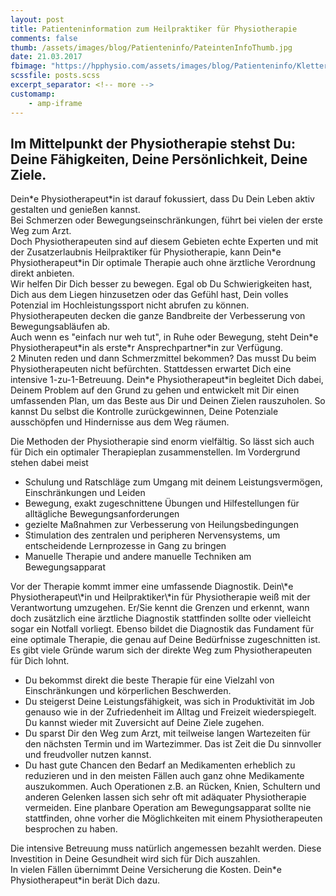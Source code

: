 ```yaml
---
layout: post
title: Patienteninformation zum Heilpraktiker für Physiotherapie
comments: false
thumb: /assets/images/blog/Patienteninfo/PateintenInfoThumb.jpg
date: 21.03.2017
fbimage: "https://hpphysio.com/assets/images/blog/Patienteninfo/KlettererBig1200x600.jpg"
scssfile: posts.scss
excerpt_separator: <!-- more -->
customamp:
    - amp-iframe
---
```

<amp-img  src="/assets/images/blog/Patienteninfo/Kletterer1200x400.jpg" width="1200" height="400" layout="responsive"></amp-img>

## Im Mittelpunkt der Physiotherapie stehst Du: Deine Fähigkeiten, Deine Persönlichkeit, Deine Ziele.  
Dein\*e Physiotherapeut\*in ist darauf fokussiert, dass Du Dein Leben aktiv gestalten und genießen kannst.  
Bei Schmerzen oder Bewegungseinschränkungen, führt bei vielen der erste Weg zum Arzt.  
Doch Physiotherapeuten sind auf diesem Gebieten echte Experten und mit der Zusatzerlaubnis Heilpraktiker für Physiotherapie<!-- more -->, kann Dein\*e Physiotherapeut\*in Dir optimale Therapie auch ohne ärztliche Verordnung direkt anbieten.  
Wir helfen Dir Dich besser zu bewegen. Egal ob Du Schwierigkeiten hast, Dich aus dem Liegen hinzusetzen oder das Gefühl hast, Dein volles Potenzial im Hochleistungssport nicht abrufen zu können. Physiotherapeuten decken die ganze Bandbreite der Verbesserung von Bewegungsabläufen ab.  
Auch wenn es "einfach nur weh tut", in Ruhe oder Bewegung, steht Dein\*e Physiotherapeut\*in als erste\*r Ansprechpartner\*in zur Verfügung.  
2 Minuten reden und dann Schmerzmittel bekommen? Das musst Du beim Physiotherapeuten nicht befürchten. Stattdessen erwartet Dich eine intensive 1-zu-1-Betreuung. Dein\*e Physiotherapeut\*in begleitet Dich dabei, Deinem Problem auf den Grund zu gehen und entwickelt mit Dir einen umfassenden Plan, um das Beste aus Dir und Deinen Zielen rauszuholen.  So kannst Du selbst die Kontrolle zurückgewinnen, Deine Potenziale ausschöpfen und Hindernisse aus dem Weg räumen. 
<div class="halfwidth left"><amp-img  src="/assets/images/blog/Patienteninfo/Laufband1200x900edited.jpg" width="1200" height="900" layout="responsive"></amp-img></div>
<div class="halfwidth right"><amp-img  src="/assets/images/blog/Patienteninfo/Seilzug1200x900edited.jpg" width="1200" height="900" layout="responsive"></amp-img> </div><div class="clearfix"/>  
Die Methoden der Physiotherapie sind enorm vielfältig. So lässt sich auch für Dich ein optimaler Therapieplan zusammenstellen.  
Im Vordergrund stehen dabei meist

  - Schulung und Ratschläge zum Umgang mit deinem Leistungsvermögen, Einschränkungen und Leiden
  - Bewegung, exakt zugeschnittene Übungen und Hilfestellungen für alltägliche Bewegungsanforderungen
  - gezielte Maßnahmen zur Verbesserung von Heilungsbedingungen
  - Stimulation des zentralen und peripheren Nervensystems, um entscheidende Lernprozesse in Gang zu bringen
  - Manuelle Therapie und andere manuelle Techniken am Bewegungsapparat  
<div class="verticalImgCont">
<amp-img  src="/assets/images/blog/Patienteninfo/aufMatte900x1200edited.jpg" width="900" height="1200" layout="responsive"></amp-img>  </div> 
Vor der Therapie kommt immer eine umfassende Diagnostik. Dein\*e Physiotherapeut\*in und Heilpraktiker\*in für Physiotherapie weiß mit der Verantwortung umzugehen. Er/Sie kennt die Grenzen und erkennt, wann doch zusätzlich eine ärztliche Diagnostik stattfinden sollte oder vielleicht sogar ein Notfall vorliegt.  
Ebenso bildet die Diagnostik das Fundament für eine optimale Therapie, die genau auf Deine Bedürfnisse zugeschnitten ist.  

<div class="clearfix"/>Es gibt viele Gründe warum sich der direkte Weg zum Physiotherapeuten für Dich lohnt.  

  - Du bekommst direkt die beste Therapie für eine Vielzahl von Einschränkungen und körperlichen Beschwerden.
  - Du steigerst Deine Leistungsfähigkeit, was sich in Produktivität im Job genauso wie in der Zufriedenheit im Alltag und Freizeit wiederspiegelt. Du kannst wieder mit Zuversicht auf Deine Ziele zugehen.  
  - Du sparst Dir den Weg zum Arzt, mit teilweise langen Wartezeiten für den nächsten Termin und im Wartezimmer. Das ist Zeit die Du sinnvoller und freudvoller nutzen kannst.  
  - Du hast gute Chancen den Bedarf an Medikamenten erheblich zu reduzieren und in den meisten Fällen auch ganz ohne Medikamente auszukommen. Auch Operationen z.B. an Rücken, Knien, Schultern und anderen Gelenken lassen sich sehr oft mit adäquater Physiotherapie vermeiden. Eine planbare Operation am Bewegungsapparat sollte nie stattfinden, ohne vorher die Möglichkeiten mit einem Physiotherapeuten besprochen zu haben.  

Die intensive Betreuung muss natürlich angemessen bezahlt werden. Diese Investition in Deine Gesundheit wird sich für Dich auszahlen.  
In vielen Fällen übernimmt Deine Versicherung die Kosten. Dein\*e Physiotherapeut\*in berät Dich dazu. 


